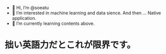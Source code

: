 - 👋 Hi, I’m @soeatu
- 👀 I’m interested in machine learning and data sience. And then ... Native application.
- 🌱 I’m currently learning contents above.

# 拙い英語力だとこれが限界です。

<!---
soeatu/soeatu is a ✨ special ✨ repository because its `README.md` (this file) appears on your GitHub profile.
You can click the Preview link to take a look at your changes.
--->
